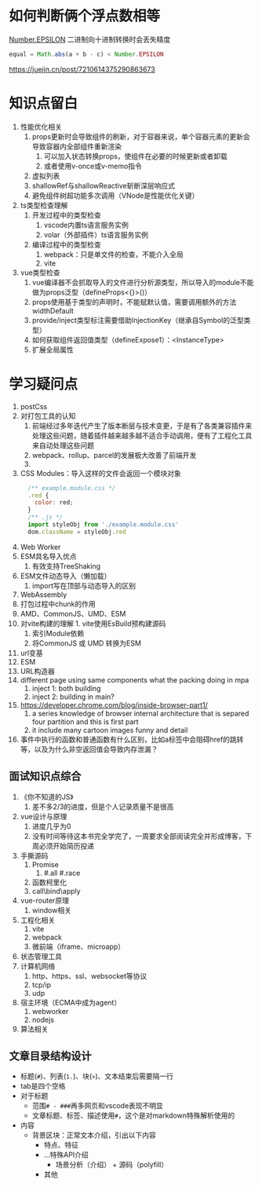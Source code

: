 # 如何判断俩个浮点数相等
[Number.EPSILON](https://developer.mozilla.org/zh-CN/docs/Web/JavaScript/Reference/Global_Objects/Number)
二进制向十进制转换时会丢失精度
```js
equal = Math.abs(a + b - c) < Number.EPSILON
```
https://juejin.cn/post/7210614375290863673

# 知识点留白
  1. 性能优化相关
     1. props更新时会导致组件的刷新，对于容器来说，单个容器元素的更新会导致容器内全部组件重新渲染
        1. 可以加入状态转换props，使组件在必要的时候更新或者卸载
        2. 或者使用v-once或v-memo指令
     2. 虚拟列表
     3. shallowRef与shallowReactive斩断深层响应式
     4. 避免组件树超功能多次调用（VNode是性能优化关键）
  3. ts类型检查理解
     1. 开发过程中的类型检查
        1. vscode内置ts语言服务实例
        2. volar（外部插件）ts语言服务实例
     2. 编译过程中的类型检查
        1. webpack：只是单文件的检查，不能介入全局
        2. vite
  4. vue类型检查
     1. vue编译器不会抓取导入的文件进行分析源类型，所以导入的module不能做为props泛型（defineProps<{}>()）
     2. props使用基于类型的声明时，不能赋默认值，需要调用额外的方法widthDefault
     3. provide/inject类型标注需要借助InjectionKey（继承自Symbol的泛型类型）
     4. 如何获取组件返回值类型（defineExpose1）：<InstanceType<typeof Component>>
     5. 扩展全局属性

# 学习疑问点
  1. postCss
  2. 对打包工具的认知
     1. 前端经过多年迭代产生了版本断层与技术变更，于是有了各类兼容插件来处理这些问题，随着插件越来越多越不适合手动调用，便有了工程化工具来自动处理这些问题
     2. webpack、rollup、parcel的发展极大改善了前端开发
     3. 
  3. CSS Modules：导入这样的文件会返回一个模块对象
      ```js
        /** example.module.css */
        .red {
          color: red;
        }
        /** .js */
        import styleObj from './example.module.css'
        dom.className = styleObj.red
      ```
  4. Web Worker
  5. ESM具名导入优点
     1. 有效支持TreeShaking
  6. ESM文件动态导入（懒加载）
     1. import写在顶部与动态导入的区别
  7. WebAssembly
  8. 打包过程中chunk的作用
  9. AMD、CommonJS、UMD、ESM
  10. 对vite构建的理解
     1. vite使用EsBuild预构建源码
        1. 索引Module依赖
        2. 将CommonJS 或 UMD 转换为ESM
  11. url变基
  12. ESM
  13. URL构造器
  14. different page using same components what the packing doing in mpa
      1. inject 1: both building
      2. inject 2: building in main?
  15. https://developer.chrome.com/blog/inside-browser-part1/
      1. a series knowledge of browser internal architecture that is separed four partition and this is first part
      2. it include many cartoon images funny and detail
   16. 事件中执行的函数和普通函数有什么区别，比如a标签中会阻碍href的跳转等，以及为什么非空返回值会导致内存泄漏？


## 面试知识点综合
1. 《你不知道的JS》
    1. 差不多2/3的进度，但是个人记录质量不是很高
2. vue设计与原理
    1. 进度几乎为0
    2. 没有时间等待这本书完全学完了，一周要求全部阅读完全并形成博客，下周必须开始简历投递
3. 手撕源码
    1. Promise
        1. #.all #.race
    2. 函数柯里化
    3. call\bind\apply
4. vue-router原理
    1. window相关
5. 工程化相关
    1. vite
    2. webpack
    3. 微前端（iframe、microapp）
6. 状态管理工具
7. 计算机网络
    1. http、https、ssl、websocket等协议
    2. tcp/ip
    3. udp
8. 宿主环境（ECMA中成为agent）
    1. webworker
    2. nodejs
9. 算法相关


## 文章目录结构设计

- 标题(`#`)、列表(`1.`)、块(`>`)、文本结束后需要隔一行
- tab是四个空格
- 对于标题
    - 范围`# - ###`再多网页和vscode表现不明显
    - 文章标题、标签、描述使用`#`，这个是对markdown特殊解析使用的
- 内容
    - 背景区块：正常文本介绍，引出以下内容
        - 特点、特征
        - ...特殊API介绍
            - 场景分析（介绍） + 源码（polyfill）
        - 其他